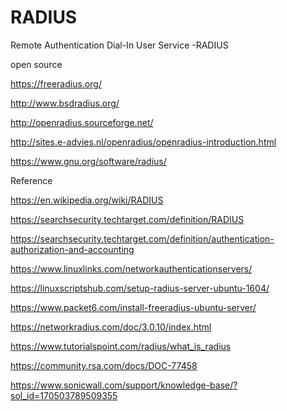 # RADIUS

Remote Authentication Dial-In User Service -RADIUS

open source

https://freeradius.org/

http://www.bsdradius.org/

http://openradius.sourceforge.net/

http://sites.e-advies.nl/openradius/openradius-introduction.html

https://www.gnu.org/software/radius/



Reference

https://en.wikipedia.org/wiki/RADIUS

https://searchsecurity.techtarget.com/definition/RADIUS

https://searchsecurity.techtarget.com/definition/authentication-authorization-and-accounting

https://www.linuxlinks.com/networkauthenticationservers/

https://linuxscriptshub.com/setup-radius-server-ubuntu-1604/

https://www.packet6.com/install-freeradius-ubuntu-server/

https://networkradius.com/doc/3.0.10/index.html

https://www.tutorialspoint.com/radius/what_is_radius

https://community.rsa.com/docs/DOC-77458

https://www.sonicwall.com/support/knowledge-base/?sol_id=170503789509355


